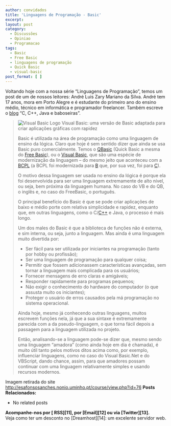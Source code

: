 ```yaml
---
author: convidados
title: 'Linguagens de Programação - Basic'
excerpt:
layout: post
category:
  - Discussões
  - Opiniao
  - Programacao
tags:
  - Basic
  - Free Basic
  - linguagens de programação
  - Quick Basic
  - visual-basic
post_format: [ ]
---
```

Voltando hoje com a nossa série “Linguagens de Programação”, temos um post de um de nossos leitores: André Luis Zary Mariano da Silva. André tem 17 anos, mora em Porto Alegre e é estudante do primeiro ano do ensino médio, técnico em informática e programador freelancer. Também escreve o [blog][1] “C, C++, Java e baboseiras”.

> ![Visual Basic Logo][2]
> Visual Basic: uma versão de Basic adaptada para criar aplicações gráficas com rapidez
> 
> Basic é utilizada na área de programação como uma linguagem de ensino da lógica. Claro que hoje é sem sentido dizer que ainda se usa Basic puro comercialmente. Temos o [QBasic][3] (Quick Basic a mesma do [Free Basic][4]), ou o [Visual Basic][5], que são uma espécie de modernização da linguagem – do mesmo jeito que aconteceu com a [BCPL][6] (a BCPL foi modernizada para [B][7] que, por sua vez, foi para [C][8]).
> 
> O motivo dessa linguagem ser usada no ensino da lógica é porque ela foi desenvolvida para ser uma linguagem extremamente de alto nível, ou seja, bem próxima da linguagem humana. No caso do VB e do QB, o inglês e, no caso do FreeBasic, o português.
> 
> O principal benefício do Basic é que se pode criar aplicações de baixo e médio porte com relativa simplicidade e rapidez, enquanto que, em outras linguagens, como o C/[C++][9] e Java, o processo é mais longo.
> 
> Um dos males do Basic é que a biblioteca de funções não é externa, e sim interna, ou seja, junto a linguagem. Mas ainda é uma linguagem muito divertida por:
> 
> *   Ser fácil para ser utilizada por iniciantes na programação (tanto por hobby ou profissão);
> *   Ser uma linguagem de programação para qualquer coisa;
> *   Permitir que fossem adicionassem características avançadas, sem tornar a linguagem mais complicada para os usuários;
> *   Fornecer mensagens de erro claras e amigáveis;
> *   Responder rapidamente para programas pequenos;
> *   Não exigir o conhecimento do hardware do computador (o que assusta muito os iniciantes);
> *   Proteger o usuário de erros causados pela má programação no sistema operacional.
> 
> Ainda hoje, mesmo já conhecendo outras linguagens, muitos escrevem funções nela, já que a sua sintaxe é extremamente parecida com a da pseudo-linguagem, o que torna fácil depois a passagem para a linguagem utilizada no projeto.
> 
> Então, analisando-se a linguagem pode-se dizer que, mesmo sendo uma linguagem “amadora” (como ainda hoje em dia é chamada), é muito útil tanto pelos motivos ditos acima como, por exemplo, influenciar linguagens, como no caso do Visual Basic.Net e do VBScript, dando chance, assim, para que amadores possam continuar com uma linguagem relativamente simples e usando recursos modernos.

Imagem retirada do site <http://esafonsosanches.nonio.uminho.pt/course/view.php?id=76> 
**Posts Relacionados:** 
*   No related posts









**Acompanhe-nos por [ RSS][11], por [Email][12] ou via [Twitter][13].**  
Veja como ter um desconto no [Dreamhost][14]: um excelente servidor web.

 [1]: http://cppjavababoseira.blogspot.com/
 [2]: http://vidageek.net/wp-content/uploads/2009/03/vb_logo_01-300x265.gif "Visual Basic Logo"
 [3]: http://en.wikipedia.org/wiki/QBasic
 [4]: http://www.freebasic.net/
 [5]: http://pt.wikipedia.org/wiki/Visual_Basic
 [6]: http://pt.wikipedia.org/wiki/BCPL
 [7]: http://pt.wikipedia.org/wiki/B_(linguagem_de_programa%C3%A7%C3%A3o)
 [8]: http://vidageek.net/2008/12/15/linguagens-de-programacao-c-2/
 [9]: http://vidageek.net/2008/08/18/linguagens-de-programacao-c/
 [10]: https://twitter.com/share





